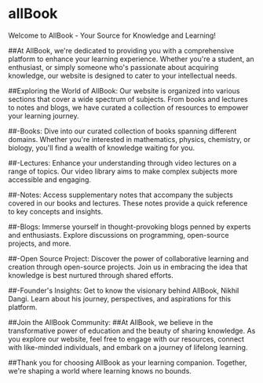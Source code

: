 # allBook
Welcome to AllBook - Your Source for Knowledge and Learning!

##At AllBook, we're dedicated to providing you with a comprehensive platform to enhance your learning experience. Whether you're a student, an enthusiast, or simply someone who's passionate about acquiring knowledge, our website is designed to cater to your intellectual needs.

##Exploring the World of AllBook:
Our website is organized into various sections that cover a wide spectrum of subjects. From books and lectures to notes and blogs, we have curated a collection of resources to empower your learning journey.

##-Books: Dive into our curated collection of books spanning different domains. Whether you're interested in mathematics, physics, chemistry, or biology, you'll find a wealth of knowledge waiting for you.

##-Lectures: Enhance your understanding through video lectures on a range of topics. Our video library aims to make complex subjects more accessible and engaging.

##-Notes: Access supplementary notes that accompany the subjects covered in our books and lectures. These notes provide a quick reference to key concepts and insights.

##-Blogs: Immerse yourself in thought-provoking blogs penned by experts and enthusiasts. Explore discussions on programming, open-source projects, and more.

##-Open Source Project: Discover the power of collaborative learning and creation through open-source projects. Join us in embracing the idea that knowledge is best nurtured through shared efforts.

##-Founder's Insights: Get to know the visionary behind AllBook, Nikhil Dangi. Learn about his journey, perspectives, and aspirations for this platform.

##Join the AllBook Community:
##At AllBook, we believe in the transformative power of education and the beauty of sharing knowledge. As you explore our website, feel free to engage with our resources, connect with like-minded individuals, and embark on a journey of lifelong learning.

##Thank you for choosing AllBook as your learning companion. Together, we're shaping a world where learning knows no bounds.

